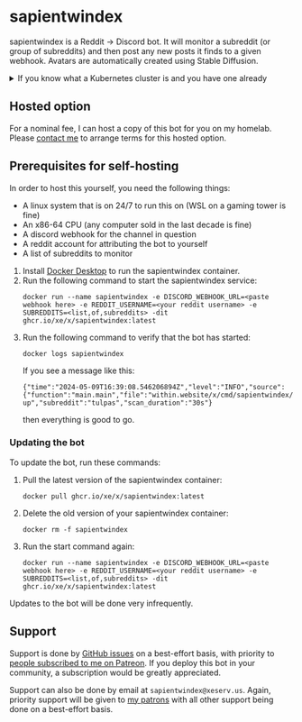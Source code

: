 # sapientwindex

sapientwindex is a Reddit -> Discord bot. It will monitor a subreddit
(or group of subreddits) and then post any new posts it finds to a
given webhook. Avatars are automatically created using Stable Diffusion.

<details>
  <summary>If you know what a Kubernetes cluster is and you have one already</summary>

If you have a Kubernetes cluster, create a generic secret called
`sapientwindex` in the default namespace with the following fields:

* `DISCORD_WEBHOOK_URL`: The webhook URL to use for Discord
* `REDDIT_USERNAME`: Your reddit username
* `SUBREDDITS`: The subreddits you want to scrape, separated by commas

Run `kubectl apply -f manifest.yaml` and you should be good.

Updating the service is done by restarting the deployment:

```
kubectl rollout restart deployments/sapientwindex
```

Change the namespace of the manifest if running this in a separate
namespace is desired.

</details>

## Hosted option

For a nominal fee, I can host a copy of this bot for you on my
homelab. Please [contact me](mailto:sapientwindexsales@xeserv.us) to arrange
terms for this hosted option.

## Prerequisites for self-hosting

In order to host this yourself, you need the following things:

* A linux system that is on 24/7 to run this on (WSL on a gaming tower
  is fine)
* An x86-64 CPU (any computer sold in the last decade is fine)
* A discord webhook for the channel in question
* A reddit account for attributing the bot to yourself
* A list of subreddits to monitor

1. Install [Docker
   Desktop](https://docs.docker.com/desktop/install/windows-install/)
   to run the sapientwindex container.
1. Run the following command to start the sapientwindex service:
   ```
   docker run --name sapientwindex -e DISCORD_WEBHOOK_URL=<paste webhook here> -e REDDIT_USERNAME=<your reddit username> -e SUBREDDITS=<list,of,subreddits> -dit ghcr.io/xe/x/sapientwindex:latest
   ```
1. Run the following command to verify that the bot has started:
   ```
   docker logs sapientwindex
   ```
   If you see a message like this:
   ```
   {"time":"2024-05-09T16:39:08.546206894Z","level":"INFO","source":{"function":"main.main","file":"within.website/x/cmd/sapientwindex/main.go","line":28},"msg":"starting up","subreddit":"tulpas","scan_duration":"30s"}
   ```
   then everything is good to go.
   
### Updating the bot

To update the bot, run these commands:

1. Pull the latest version of the sapientwindex container:
   ```
   docker pull ghcr.io/xe/x/sapientwindex:latest
   ```
1. Delete the old version of your sapientwindex container:
   ```
   docker rm -f sapientwindex
   ```
1. Run the start command again:
   ```
   docker run --name sapientwindex -e DISCORD_WEBHOOK_URL=<paste webhook here> -e REDDIT_USERNAME=<your reddit username> -e SUBREDDITS=<list,of,subreddits> -dit ghcr.io/xe/x/sapientwindex:latest
   ```
   
Updates to the bot will be done very infrequently.

## Support

Support is done by [GitHub issues](https://github.com/Xe/x/issues) on
a best-effort basis, with priority to [people subscribed to me on
Patreon](https://patreon.com/cadey). If you deploy this bot in your
community, a subscription would be greatly appreciated.

Support can also be done by email at `sapientwindex@xeserv.us`. Again,
priority support will be given to [my
patrons](https://patreon.com/cadey) with all other support being done
on a best-effort basis.
